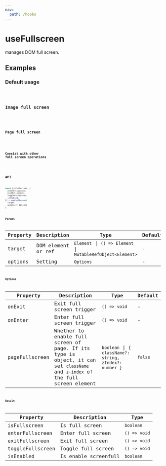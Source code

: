 ```yaml
---
nav:
  path: /hooks
---
```


# useFullscreen

manages DOM full screen.

## Examples

### Default usage

<code src="./demo/demo1.tsx" />

### Image full screen

<code src="./demo/demo2.tsx" />

### Page full screen

<code src="./demo/demo3.tsx" />

### Coexist with other full screen operations

<code src="./demo/demo4.tsx" />

## API

```typescript
const [isFullscreen, {
  enterFullscreen,
  exitFullscreen,
  toggleFullscreen,
  isEnabled,
}] = useFullScreen(
  target,
  options?: Options
);
```

### Params

| Property | Description        | Type                                                        | Default |
| -------- | ------------------ | ----------------------------------------------------------- | ------- |
| target   | DOM element or ref | `Element` \| `() => Element` \| `MutableRefObject<Element>` | -       |
| options  | Setting            | `Options`                                                   | -       |

### Options

| Property       | Description                                                                                                                   | Type                                                   | Default |
| -------------- | ----------------------------------------------------------------------------------------------------------------------------- | ------------------------------------------------------ | ------- |
| onExit         | Exit full screen trigger                                                                                                      | `() => void`                                           | -       |
| onEnter        | Enter full screen trigger                                                                                                     | `() => void`                                           | -       |
| pageFullscreen | Whether to enable full screen of page. If its type is object, it can set `className` and `z-index` of the full screen element | `boolean` \| `{ className?: string, zIndex?: number }` | `false` |

### Result

| Property         | Description          | Type         |
| ---------------- | -------------------- | ------------ |
| isFullscreen     | Is full screen       | `boolean`    |
| enterFullscreen  | Enter full screen    | `() => void` |
| exitFullscreen   | Exit full screen     | `() => void` |
| toggleFullscreen | Toggle full screen   | `() => void` |
| isEnabled        | Is enable screenfull | `boolean`    |
